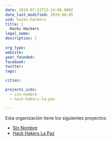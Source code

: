 ```yaml
---
date: 2019-07-21T23:14:06.000Z
date_last_modified: 2019-08-05
uid: hacks-hackers
title: |
  Hacks Hackers
legal_name: 
description: |
  
org_type: 
website: 
year_founded: 
facebook: 
twitter: 
tags:

cities: 

projects_uids:
  - sin-nombre
  - hack-hakers-la-paz

---
```


Esta organización tiene los siguientes proyectos:

- [Sin Nombre](/proyectos/sin-nombre)
- [Hack Hakers La Paz](/proyectos/hack-hakers-la-paz)
